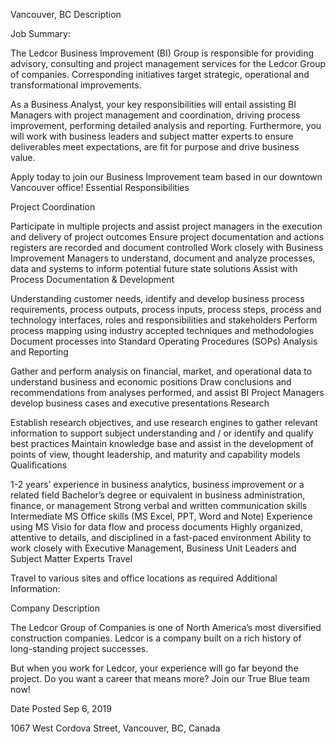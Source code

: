Vancouver, BC
Description

Job Summary:

The Ledcor Business Improvement (BI) Group is responsible for providing advisory, consulting and project management services for the Ledcor Group of companies. Corresponding initiatives target strategic, operational and transformational improvements.

As a Business Analyst, your key responsibilities will entail assisting BI Managers with project management and coordination, driving process improvement, performing detailed analysis and reporting. Furthermore, you will work with business leaders and subject matter experts to ensure deliverables meet expectations, are fit for purpose and drive business value.

Apply today to join our Business Improvement team based in our downtown Vancouver office!
Essential Responsibilities

Project Coordination

Participate in multiple projects and assist project managers in the execution and delivery of project outcomes
Ensure project documentation and actions registers are recorded and document controlled
Work closely with Business Improvement Managers to understand, document and analyze processes, data and systems to inform potential future state solutions
Assist with Process Documentation & Development

Understanding customer needs, identify and develop business process requirements, process outputs, process inputs, process steps, process and technology interfaces, roles and responsibilities and stakeholders
Perform process mapping using industry accepted techniques and methodologies
Document processes into Standard Operating Procedures (SOPs)
Analysis and Reporting

Gather and perform analysis on financial, market, and operational data to understand business and economic positions
Draw conclusions and recommendations from analyses performed, and assist BI Project Managers develop business cases and executive presentations
Research

Establish research objectives, and use research engines to gather relevant information to support subject understanding and / or identify and qualify best practices
Maintain knowledge base and assist in the development of points of view, thought leadership, and maturity and capability models
Qualifications

1-2 years’ experience in business analytics, business improvement or a related field
Bachelor’s degree or equivalent in business administration, finance, or management
Strong verbal and written communication skills
Intermediate MS Office skills (MS Excel, PPT, Word and Note)
Experience using MS Visio for data flow and process documents
Highly organized, attentive to details, and disciplined in a fast-paced environment
Ability to work closely with Executive Management, Business Unit Leaders and Subject Matter Experts
Travel

Travel to various sites and office locations as required
Additional Information:

Company Description

The Ledcor Group of Companies is one of North America’s most diversified construction companies. Ledcor is a company built on a rich history of long-standing project successes.

But when you work for Ledcor, your experience will go far beyond the project. Do you want a career that means more? Join our True Blue team now!

Date Posted
Sep 6, 2019

1067 West Cordova Street, Vancouver, BC, Canada